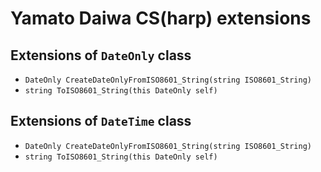 ﻿# Yamato Daiwa CS(harp) extensions

## Extensions of `DateOnly` class

* `DateOnly CreateDateOnlyFromISO8601_String(string ISO8601_String)`
* `string ToISO8601_String(this DateOnly self)`


## Extensions of `DateTime` class

* `DateOnly CreateDateOnlyFromISO8601_String(string ISO8601_String)`
* `string ToISO8601_String(this DateOnly self)`
